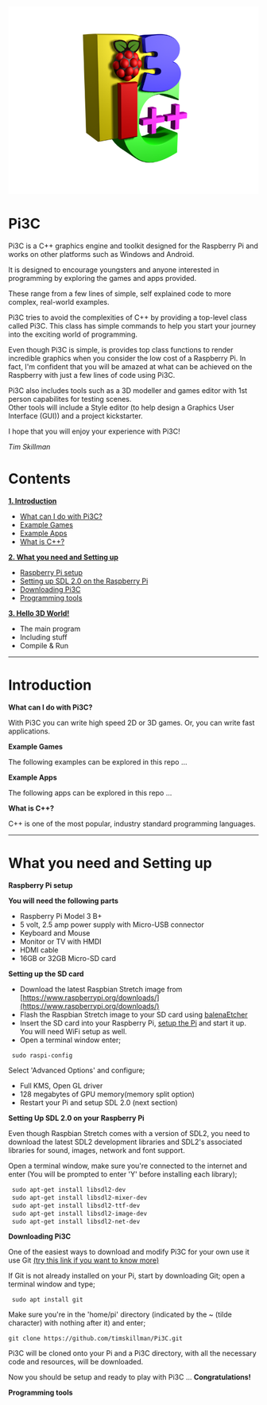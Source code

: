 ![alt text](https://github.com/timskillman/Pi3C/blob/master/Resources/images/Pi3Clogo.png "Pi3C Logo")


# Pi3C

Pi3C is a C++ graphics engine and toolkit designed for the Raspberry Pi and works on other platforms such as Windows and Android.

It is designed to encourage youngsters and anyone interested in programming by exploring the games and apps provided.

These range from a few lines of simple, self explained code to more complex, real-world examples.

Pi3C tries to avoid the complexities of C++ by providing a top-level class called Pi3C. This class has simple commands to help you start your journey into the exciting world of programming.

Even though Pi3C is simple, is provides top class functions to render incredible graphics when you consider the low cost of a Raspberry Pi.
In fact, I'm confident that you will be amazed at what can be achieved on the Raspberry with just a few lines of code using Pi3C.

Pi3C also includes tools such as a 3D modeller and games editor with 1st person capabilites for testing scenes.  
Other tools will include a Style editor (to help design a Graphics User Interface (GUI)) and a project kickstarter.

I hope that you will enjoy your experience with Pi3C!

*Tim Skillman*


# Contents

[**1. Introduction**](#introduction)

  - [What can I do with Pi3C?](#introduction)
  - [Example Games](#whatcanido)
  - [Example Apps](#examplegames)
  - [What is C++?](#exampleapps)

[**2. What you need and Setting up**](#whatyouneed)

  - [Raspberry Pi setup](#pisetup)
  - [Setting up SDL 2.0 on the Raspberry Pi](#settingup)
  - [Downloading Pi3C](#downloadpi3c)
  - [Programming tools](#progtools)
  
[**3. Hello 3D World!**](#helloworld)

  - The main program
  - Including stuff
  - Compile & Run


----------------------------------------------

<a name="introduction"></a>
# Introduction

<a name="whatcanido">**What can I do with Pi3C?**</a>

With Pi3C you can write high speed 2D or 3D games.
Or, you can write fast applications.

<a name="examplegames">**Example Games**</a>

The following examples can be explored in this repo ...

<a name="exampleapps">**Example Apps**</a>

The following apps can be explored in this repo ...

<a name="whatisc++">**What is C++?**</a>

C++ is one of the most popular, industry standard programming languages.

----------------------------------------------

<a name="whatyouneed"></a>
# What you need and Setting up

<a name="pisetup">**Raspberry Pi setup**</a>

**You will need the following parts**

 - Raspberry Pi Model 3 B+
 - 5 volt, 2.5 amp power supply with Micro-USB connector
 - Keyboard and Mouse
 - Monitor or TV with HMDI
 - HDMI cable
 - 16GB or 32GB Micro-SD card

**Setting up the SD card**

 - Download the latest Raspbian Stretch image from [https://www.raspberrypi.org/downloads/](https://www.raspberrypi.org/downloads/)
 - Flash the Raspbian Stretch image to your SD card using [balenaEtcher](https://www.balena.io/etcher/)
 - Insert the SD card into your Raspberry Pi, [setup the Pi](https://projects.raspberrypi.org/en/projects/raspberry-pi-setting-up) and start it up.  You will need WiFi setup as well.
 - Open a terminal window enter;
 
 ~~~~
  sudo raspi-config
 ~~~~
 
 Select 'Advanced Options' and configure;
 
  - Full KMS, Open GL driver
  - 128 megabytes of GPU memory(memory split option)
  - Restart your Pi and setup SDL 2.0 (next section)
  
<a name="settingup">**Setting Up SDL 2.0 on your Raspberry Pi**</a>

Even though Raspbian Stretch comes with a version of SDL2, you need to download the latest SDL2 development libraries and SDL2's associated libraries for sound, images, network and font support.

Open a terminal window, make sure you're connected to the internet and enter (You will be prompted to enter 'Y' before installing each library);

~~~~
 sudo apt-get install libsdl2-dev
 sudo apt-get install libsdl2-mixer-dev
 sudo apt-get install libsdl2-ttf-dev
 sudo apt-get install libsdl2-image-dev
 sudo apt-get install libsdl2-net-dev
~~~~


<a name="downloadpi3c">**Downloading Pi3C**</a>

One of the easiest ways to download and modify Pi3C for your own use it use Git [(try this link if you want to know more)](https://projects.raspberrypi.org/en/projects/getting-started-with-git)

If Git is not already installed on your Pi, start by downloading Git; open a terminal window and type;

~~~~
 sudo apt install git
~~~~

Make sure you're in the 'home/pi' directory (indicated by the ~ (tilde character) with nothing after it) and enter;

~~~~
git clone https://github.com/timskillman/Pi3C.git
~~~~

Pi3C will be cloned onto your Pi and a Pi3C directory, with all the necessary code and resources, will be downloaded.

Now you should be setup and ready to play with Pi3C ... **Congratulations!**


<a name="progtools">**Programming tools**</a>

